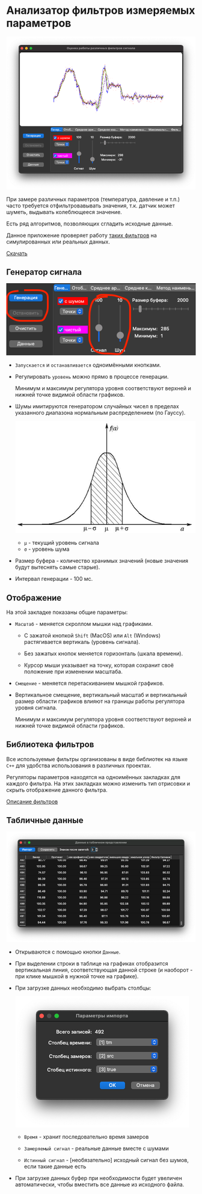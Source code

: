 # Анализатор фильтров измеряемых параметров

![](doc/appmain.png)

При замере различных параметров (температура, давление и т.п.) часто требуется отфильтровавывать значения,
т.к. датчик может шуметь, выдывать колеблющееся значение.

Есть ряд алгоритмов, позволяющих сгладить исходные данные.

Данное приложение проверяет работу [таких фильтров](doc/filter.md) на симулированных или реальных данных.

[Скачать](https://github.com/cliffanet/filter/releases)

## Генератор сигнала

![](doc/appsiggen.png)

* `Запускается` и `останавливается` одноимёнными кнопками.

* Регулировать `уровень` можно прямо в процессе генерации.

    Минимум и максимум регулятора уровня соответствуют верхней и нижней точке видимой области графиков.

* Шумы имитируются генератором случайных чисел в пределах указанного диапазона нормальным распределением (по Гауссу).

    ![](doc/gauss.jpg)
    
    * `μ` - текущий уровень сигнала
    * `σ` - уровень шума

* Размер буфера - количество хранимых значений (новые значения будут вытеснять самые старые).

* Интервал генерации - 100 мс.

## Отображение

На этой закладке показаны общие параметры:

* `Масштаб` - меняется скроллом мышки над графиками.
    
    * С зажатой кнопкой `Shift` (MacOS) или `Alt` (Windows) растягивается вертикаль (уровень сигнала).
    
    * Без зажатых кнопок меняется горизонталь (шкала времени).
    
    * Курсор мыши указывает на точку, которая сохранит своё положение при изменении масштаба.

* `Смещение` - меняется перетаскиванием мышкой графиков.

* Вертикальное смещение, вертикальный масштаб и вертикальный размер области графиков влияют на границы работы регулятора уровня сигнала.

    Минимум и максимум регулятора уровня соответствуют верхней и нижней точке видимой области графиков.

## Библиотека фильтров

Все используемые фильтры организованы в виде библиотек на языке `C++` для удобства использования в различных проектах.

Регуляторы параметров находятся на одноимённых закладках для каждого фильтра. На этих закладках можно изменить тип отрисовки и скрыть отображение данного фильтра.

[Описание фильтров](doc/filter.md)

## Табличные данные

![](doc/appdata.png)

* Открываются с помощью кнопки `Данные`.

* При выделении строки в таблице на графиках отобразится вертикальная линия, соответствующая данной строке (и наоборот - при клике мышкой в нужной точке на графике).

* При загрузке данных необходимо выбрать столбцы:

    ![](doc/appimport.png)

    * `Время` - хранит последовательно время замеров
    
    * `Замеряемый сигнал` - реальные данные вместе с шумами
    
    * `Истинный сигнал` - [необязательно] исходный сигнал без шумов, если такие данные есть

* При загрузке данных буфер при необходимости будет увеличен автоматически, чтобы вместить все данные из исходного файла.
